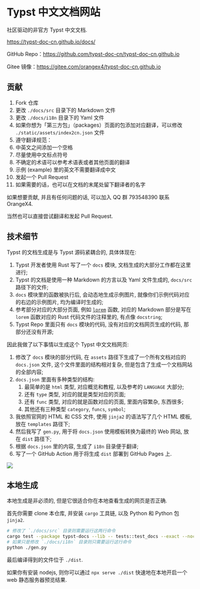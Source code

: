 # Typst 中文文档网站

社区驱动的非官方 Typst 中文文档.

https://typst-doc-cn.github.io/docs/

GitHub Repo：https://github.com/typst-doc-cn/typst-doc-cn.github.io

Gitee 镜像：https://gitee.com/orangex4/typst-doc-cn.github.io

## 贡献

1. Fork 仓库
2. 更改 `./docs/src` 目录下的 Markdown 文件
3. 更改 `./docs/i18n` 目录下的 Yaml 文件
4. 如果你想为「第三方包」（packages）页面的包添加对应翻译，可以修改 `./static/assets/index2cn.json` 文件
5. 遵守翻译规范：
  1. 中英文之间添加一个空格
  2. 尽量使用中文标点符号
  3. 不确定的术语可以参考术语表或者其他页面的翻译
  4. 示例 (example) 里的英文不需要翻译成中文
6. 发起一个 Pull Request
7. 如果需要的话，也可以在文档的末尾处留下翻译者的名字

如果想要贡献, 并且有任何问题的话, 可以加入 QQ 群 793548390 联系 OrangeX4.

当然也可以直接尝试翻译和发起 Pull Request.


## 技术细节

Typst 的文档生成是与 Typst 源码紧耦合的, 具体体现在:

1. Typst 开发者使用 Rust 写了一个 `docs` 模块, 文档生成的大部分工作都在这里进行;
2. Typst 的文档是使用一种 Markdown 的方言以及 Yaml 文件生成的, `docs/src` 路径下的文件;
3. `docs` 模块里的函数被执行后, 会动态地生成示例图片, 就像你们示例代码对应的右边的示例图片, 均为编译时生成的;
4. 参考部分对应的大部分页面, 例如 [`lorem`](https://typst-doc-cn.github.io/docs/reference/text/lorem/) 函数, 对应的 Markdown 部分是写在 `lorem` 函数对应的 Rust 代码文件的注释里的, 有点像 `docstring`;
5. Typst Repo 里面只有 `docs` 模块的代码, 没有对应的文档网页生成的代码, 那部分还没有开源;

因此我做了以下事情以生成这个 Typst 中文文档网页:

1. 修改了 `docs` 模块的部分代码, 在 `assets` 路径下生成了一个所有文档对应的 `docs.json` 文件, 这个文件里面的结构相对复杂, 但是包含了生成一个文档网站的全部内容;
2. `docs.json` 里面有多种类型的结构:
    1. 最简单的是 `html` 类型, 对应概览和教程, 以及参考的 `LANGUAGE` 大部分;
    2. 还有 `type` 类型, 对应的就是类型对应的页面;
    3. 还有 `func` 类型, 对应的就是函数对应的页面, 里面内容繁杂, 东西很多;
    4. 其他还有三种类型 `category`, `funcs`, `symbol`;
3. 我依照官网的 HTML 和 CSS 文件, 使用 `jinja2` 的语法写了几个 HTML 模板, 放在 `templates` 路径下;
4. 然后我写了 `gen.py`, 用于将 `docs.json` 使用模板转换为最终的 Web 网站, 放在 `dist` 路径下;
5. 根据 `docs.json` 里的内容, 生成了 `i18n` 目录便于翻译;
6. 写了一个 GitHub Action 用于将生成 `dist` 部署到 GitHub Pages 上.

![](https://picgo-1258602555.cos.ap-nanjing.myqcloud.com/20230625213846.png)


## 本地生成

本地生成是非必须的, 但是它很适合你在本地查看生成的网页是否正确.

首先你需要 clone 本仓库, 并安装 `cargo` 工具链, 以及 Python 和 Python 包 `jinja2`.

```sh
# 修改了 `./docs/src` 目录则需要运行这两行命令
cargo test --package typst-docs --lib -- tests::test_docs --exact --nocapture
# 如果只是修改 `./docs/i18n` 目录则只需要运行这行命令
python ./gen.py
```

最后编译得到的文件位于 `./dist`.

如果你有安装 nodejs, 则你可以通过 `npx serve ./dist` 快速地在本地开启一个 web 静态服务器预览结果.
